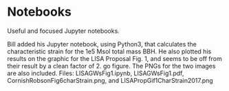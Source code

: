 # Notebooks
Useful and focused Jupyter notebooks.

Bill added his Jupyter notebook, using Python3, that calculates the characteristic strain for the 1e5 Msol total mass BBH.  He also plotted his results on the graphic for the LISA Proposal Fig. 1, and seems to be off from their result by a clean factor of 2.  go figure.  The PNGs for the two images are also included.
Files:  LISAGWsFig1.ipynb, LISAGWsFig1.pdf, CornishRobsonFig6charStrain.png, and LISAPropGif1CharStrain2017.png





